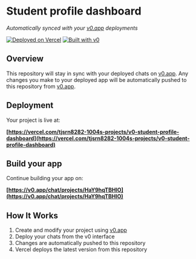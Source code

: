 # Student profile dashboard

*Automatically synced with your [v0.app](https://v0.app) deployments*

[![Deployed on Vercel](https://img.shields.io/badge/Deployed%20on-Vercel-black?style=for-the-badge&logo=vercel)](https://vercel.com/tjsrn8282-1004s-projects/v0-student-profile-dashboard)
[![Built with v0](https://img.shields.io/badge/Built%20with-v0.app-black?style=for-the-badge)](https://v0.app/chat/projects/HaY9hqTBHlO)

## Overview

This repository will stay in sync with your deployed chats on [v0.app](https://v0.app).
Any changes you make to your deployed app will be automatically pushed to this repository from [v0.app](https://v0.app).

## Deployment

Your project is live at:

**[https://vercel.com/tjsrn8282-1004s-projects/v0-student-profile-dashboard](https://vercel.com/tjsrn8282-1004s-projects/v0-student-profile-dashboard)**

## Build your app

Continue building your app on:

**[https://v0.app/chat/projects/HaY9hqTBHlO](https://v0.app/chat/projects/HaY9hqTBHlO)**

## How It Works

1. Create and modify your project using [v0.app](https://v0.app)
2. Deploy your chats from the v0 interface
3. Changes are automatically pushed to this repository
4. Vercel deploys the latest version from this repository